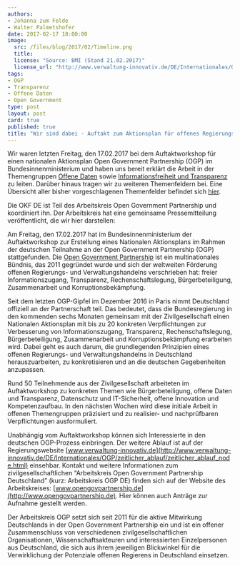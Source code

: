 ```yaml
---
authors: 
- Johanna zum Felde
- Walter Palmetshofer
date: 2017-02-17 18:00:00
image:
  src: /files/blog/2017/02/Timeline.png
  title: 
  license: "Source: BMI (Stand 21.02.2017)"
  license_url: "http://www.verwaltung-innovativ.de/DE/Internationales/OGP/zeitlicher_ablauf/zeitlicher_ablauf_node.html"
tags:
- OGP
- Transparenz 
- Offene Daten
- Open Government
type: post 
layout: post 
card: true
published: true
title: "Wir sind dabei - Auftakt zum Aktionsplan für offenes Regierungs- und Verwaltungshandeln" 
---
```

Wir waren letzten Freitag, den 17.02.2017 bei dem Auftaktworkshop für einen nationalen Aktionsplan Open Government Partnership (OGP) im Bundesinnenministerium und haben uns bereit erklärt die Arbeit in der Themengruppen [Offene Daten](https://pad.okfn.de/p/NAP-offeneDaten) sowie [Informationsfreiheit und Transparenz](https://pad.okfn.de/p/NAP-Informationsfreiheit_Transparenz ) zu leiten. Darüber hinaus tragen wir zu weiteren Themenfeldern bei. Eine Übersicht aller bisher vorgeschlagenen Themenfelder befindet sich [hier](https://pad.okfn.de/p/Themencluster_OGP_NAP). 

Die OKF DE ist Teil des Arbeitskreis Open Government Partnership und koordiniert ihn. Der Arbeitskreis hat eine gemeinsame Pressemitteilung veröffentlicht, die wir hier darstellen:



Am Freitag, den 17.02.2017 hat im Bundesinnenministerium der Auftaktworkshop zur Erstellung eines Nationalen Aktionsplans im Rahmen der deutschen Teilnahme an der Open Government Partnership (OGP) stattgefunden. Die [Open Government Partnership](http://www.opengovpartnership.org/ ) ist ein multinationales Bündnis, das 2011 gegründet wurde und sich der weltweiten Förderung offenen Regierungs- und Verwaltungshandelns verschrieben hat: freier Informationszugang, Transparenz, Rechenschaftslegung, Bürgerbeteiligung, Zusammenarbeit und Korruptionsbekämpfung. 

Seit dem letzten OGP-Gipfel im Dezember 2016 in Paris nimmt Deutschland offiziell an der Partnerschaft teil. Das bedeutet, dass die Bundesregierung in den kommenden sechs Monaten gemeinsam mit der Zivilgesellschaft einen Nationalen Aktionsplan mit bis zu 20 konkreten Verpflichtungen zur Verbesserung von Informationszugang, Transparenz, Rechenschaftslegung, Bürgerbeteiligung, Zusammenarbeit und Korruptionsbekämpfung erarbeiten wird. Dabei geht es auch darum, die grundlegenden Prinzipien eines offenen Regierungs- und Verwaltungshandelns in Deutschland herauszuarbeiten, zu konkretisieren und an die deutschen Gegebenheiten anzupassen. 

Rund 50 Teilnehmende aus der Zivilgesellschaft arbeiteten im Auftaktworkshop zu konkreten Themen wie Bürgerbeteiligung, offene Daten und Transparenz, Datenschutz und IT-Sicherheit, offene Innovation und Kompetenzaufbau. In den nächsten Wochen wird diese initiale Arbeit in offenen Themengruppen präzisiert und zu realisier- und nachprüfbaren Verpflichtungen ausformuliert. 

Unabhängig vom Auftaktworkshop können sich Interessierte in den deutschen OGP-Prozess einbringen. Der weitere Ablauf ist auf der Regierungswebsite [www.verwaltung-innovativ.de](http://www.verwaltung-innovativ.de/DE/Internationales/OGP/zeitlicher_ablauf/zeitlicher_ablauf_node.html) einsehbar. Kontakt und weitere Informationen zum zivilgesellschaftlichen “Arbeitskreis Open Government Partnership Deutschland” (kurz: Arbeitskreis OGP DE) finden sich auf der Website des Arbeitskreises: [www.opengovpartnership.de](http://www.opengovpartnership.de). Hier können auch Anträge zur Aufnahme gestellt werden. 

Der Arbeitskreis OGP setzt sich seit 2011 für die aktive Mitwirkung Deutschlands in der Open Government Partnership ein und ist ein offener Zusammenschluss von verschiedenen zivilgesellschaftlichen Organisationen, Wissenschaftsakteuren und interessierten Einzelpersonen aus Deutschland, die sich aus ihrem jeweiligen Blickwinkel für die Verwirklichung der Potenziale offenen Regierens in Deutschland einsetzen.
